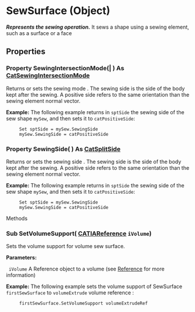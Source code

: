 # SewSurface (Object)

**_Represents the sewing operation._**
It sews a shape using a sewing element, such as a surface or a face

## Properties

### Property **SewingIntersectionMode**(| ) As [CatSewingIntersectionMode](../PartInterfaces/enum_CatSewingIntersectionMode_131529.md)

   Returns or sets the sewing mode . The sewing side is the side of the body kept after the sewing. A positive side refers to the same orientation than the sewing element normal vector.

**Example:**     The following example returns in `sptSide` the sewing side of the sew shape `mySew`, and then sets it to `catPositiveSide`:

```VBScript
     Set sptSide = mySew.SewingSide
     mySew.SewingSide = catPositiveSide

```

### Property **SewingSide**( ) As [CatSplitSide](../PartInterfaces/enum_CatSplitSide_30158.md)

   Returns or sets the sewing side . The sewing side is the side of the body kept after the sewing. A positive side refers to the same orientation than the sewing element normal vector.

**Example:**     The following example returns in `sptSide` the sewing side of the sew shape `mySew`, and then sets it to `catPositiveSide`:

```VBScript
     Set sptSide = mySew.SewingSide
     mySew.SewingSide = catPositiveSide

```

Methods

### Sub **SetVolumeSupport**( [CATIAReference](../InfInterfaces/interface_Reference_17481.md)  `iVolume`)

   Sets the volume support for volume sew surface.

**Parameters:**

` iVolume`      A Reference object to a volume (see
[Reference](../InfInterfaces/interface_Reference_17481.md) for more information)

**Example:**     The following example sets the volume support of SewSurface `firstSewSurface` to `volumeExtrude` volume reference :

```VBScript
     firstSewSurface.SetVolumeSupport volumeExtrudeRef

```